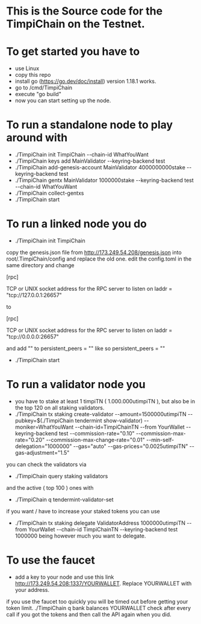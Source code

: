 # This is the Source code for the TimpiChain on the Testnet.

# To get started you have to
- use Linux
- copy this repo
- install go (https://go.dev/doc/install) version 1.18.1 works.
- go to /cmd/TimpiChain
- execute "go build"
- now you can start setting up the node.

# To run a standalone node to play around with

- ./TimpiChain init TimpiChain --chain-id WhatYouWant
- ./TimpiChain keys add MainValidator --keyring-backend test
- ./TimpiChain add-genesis-account MainValidator 4000000000stake --keyring-backend test
- ./TimpiChain gentx MainValidator 1000000stake --keyring-backend test --chain-id WhatYouWant
- ./TimpiChain collect-gentxs
- ./TimpiChain start

# To run a linked node you do
- ./TimpiChain init TimpiChain

copy the genesis.json file from http://173.249.54.208/genesis.json into root/.TimpiChain/config and replace the old one.
edit the config.toml in the same directory and change 

[rpc]

TCP or UNIX socket address for the RPC server to listen on
laddr = "tcp://127.0.0.1:26657"

to

[rpc]

TCP or UNIX socket address for the RPC server to listen on
laddr = "tcp://0.0.0.0:26657"

and add "" to
persistent_peers = "" like so persistent_peers = ""

- ./TimpiChain start

# To run a validator node you
- you have to stake at least 1 timpiTN ( 1.000.000utimpiTN ), but also be in the top 120 on all staking validators.
- ./TimpiChain tx staking create-validator --amount=1500000utimpiTN --pubkey=$(./TimpiChain tendermint show-validator)  --moniker=WhatYouWant --chain-id=TimpiChainTN --from YourWallet --keyring-backend test --commission-rate="0.10" --commission-max-rate="0.20" --commission-max-change-rate="0.01" --min-self-delegation="1000000" --gas="auto" --gas-prices="0.0025utimpiTN" --gas-adjustment="1.5"

you can check the validators via 
- ./TimpiChain query staking validators

and the active ( top 100 ) ones with 
- ./TimpiChain q tendermint-validator-set

if you want / have to increase your staked tokens you can use
- ./TimpiChain tx staking delegate ValidatorAddress 1000000utimpiTN --from YourWallet --chain-id TimpiChainTN --keyring-backend test
1000000 being however much you want to delegate.

# To use the faucet
- add a key to your node and use this link http://173.249.54.208:1337/YOURWALLET. Replace YOURWALLET with your address.

if you use the faucet too quickly you will be timed out before getting your token limit. ./TimpiChain q bank balances YOURWALLET check after every call if you got the tokens and then call the API again when you did.

